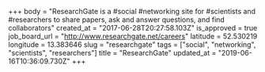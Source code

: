 +++
body = "ResearchGate is a #social #networking site for #scientists and #researchers to share papers, ask and answer questions, and find collaborators"
created_at = "2017-06-28T20:27:58.103Z"
is_approved = true
job_board_url = "http://www.researchgate.net/careers"
latitude = 52.530219
longitude = 13.383646
slug = "researchgate"
tags = ["social", "networking", "scientists", "researchers"]
title = "ResearchGate"
updated_at = "2019-06-16T10:36:09.730Z"
+++
